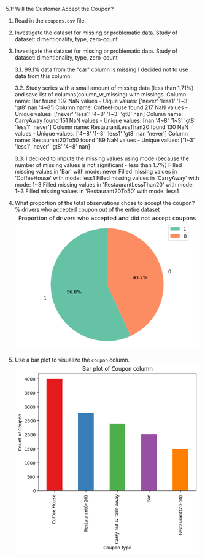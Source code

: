 5.1: Will the Customer Accept the Coupon?

1. Read in the `coupons.csv` file.
   
2. Investigate the dataset for missing or problematic data.
Study of dataset: dimentionality, type, zero-count

3. Investigate the dataset for missing or problematic data.
Study of dataset: dimentionality, type, zero-count

    3.1. 99.1% data from the "car" column is missing
        I decided not to use data from this column:

    3.2. Study series with a small amount of missing data (less than 1.71%) and save list of columns(column_w_missing) with missings.
                Column name: Bar found 107 NaN values - Uique values: ['never' 'less1' '1~3' 'gt8' nan '4~8']
                Column name: CoffeeHouse found 217 NaN values - Unique values: ['never' 'less1' '4~8' '1~3' 'gt8' nan]
                Column name: CarryAway found 151 NaN values - Unique values: [nan '4~8' '1~3' 'gt8' 'less1' 'never']
                Column name: RestaurantLessThan20 found 130 NaN values - Unique values: ['4~8' '1~3' 'less1' 'gt8' nan 'never']
                Column name: Restaurant20To50 found 189 NaN values - Unique values: ['1~3' 'less1' 'never' 'gt8' '4~8' nan]

    3.3. I decided to impute the missing values using mode (because the number of missing values is not significant - less than 1.7%)
                Filled missing values in 'Bar' with mode: never
                Filled missing values in 'CoffeeHouse' with mode: less1
                Filled missing values in 'CarryAway' with mode: 1~3
                Filled missing values in 'RestaurantLessThan20' with mode: 1~3
                Filled missing values in 'Restaurant20To50' with mode: less1

4. What proportion of the total observations chose to accept the coupon?
% drivers who accepted coupon out of the entire dataset
                ![alt text](image.png)
5. Use a bar plot to visualize the `coupon` column.
                ![alt text](image-1.png)
